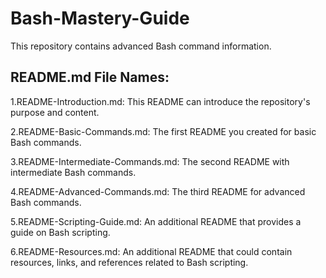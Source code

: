 # Bash-Mastery-Guide
This repository contains advanced Bash command information.
## README.md File Names:

1.README-Introduction.md: This README can introduce the repository's purpose and content.

2.README-Basic-Commands.md: The first README you created for basic Bash commands.

3.README-Intermediate-Commands.md: The second README with intermediate Bash commands.

4.README-Advanced-Commands.md: The third README for advanced Bash commands.

5.README-Scripting-Guide.md: An additional README that provides a guide on Bash scripting.

6.README-Resources.md: An additional README that could contain resources, links, and references related to Bash scripting.
